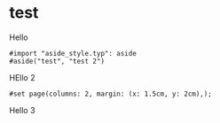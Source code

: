 # test

Hello

```{raw:typst}
#import "aside_style.typ": aside
#aside("test", "test 2")
```

HEllo 2

```{raw:typst}
#set page(columns: 2, margin: (x: 1.5cm, y: 2cm),);
```

Hello 3